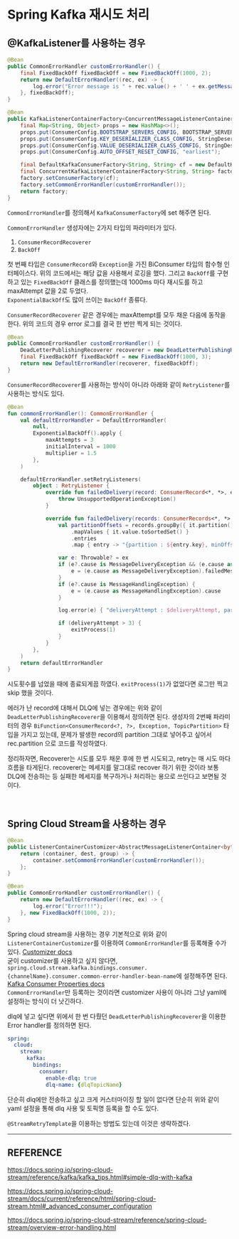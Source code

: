 # Spring Kafka 재시도 처리

## @KafkaListener를 사용하는 경우

```java
@Bean
public CommonErrorHandler customErrorHandler() {
    final FixedBackOff fixedBackOff = new FixedBackOff(1000, 2);
    return new DefaultErrorHandler((rec, ex) -> {
        log.error("Error message is " + rec.value() + ' ' + ex.getMessage());
    }, fixedBackOff);
}
```

```java
@Bean
public KafkaListenerContainerFactory<ConcurrentMessageListenerContainer<String, String>> customContainerFactory() {
    final Map<String, Object> props = new HashMap<>();
    props.put(ConsumerConfig.BOOTSTRAP_SERVERS_CONFIG, BOOTSTRAP_SERVERS);
    props.put(ConsumerConfig.KEY_DESERIALIZER_CLASS_CONFIG, StringDeserializer.class);
    props.put(ConsumerConfig.VALUE_DESERIALIZER_CLASS_CONFIG, StringDeserializer.class);
    props.put(ConsumerConfig.AUTO_OFFSET_RESET_CONFIG, "earliest");

    final DefaultKafkaConsumerFactory<String, String> cf = new DefaultKafkaConsumerFactory<>(props);
    final ConcurrentKafkaListenerContainerFactory<String, String> factory = new ConcurrentKafkaListenerContainerFactory<>();
    factory.setConsumerFactory(cf);
    factory.setCommonErrorHandler(customErrorHandler());
    return factory;
}
```

``CommonErrorHandler``를 정의해서 ``KafkaConsumerFactory``에 set 해주면 된다.  

``CommonErrorHandler`` 생성자에는 2가지 타입의 파라미터가 있다.

1. ``ConsumerRecordRecoverer``
2. ``BackOff``

첫 번째 타입은 ``ConsumerRecord``와 ``Exception``을 가진 BiConsumer 타입의 함수형 인터페이스다. 위의 코드에서는 해당 값을 사용해서 로깅을 했다. 그리고 ``BackOff``를 구현하고 있는 ``FixedBackOff`` 클래스를 정의했는데 1000ms 마다 재시도를 하고 maxAttempt 값을 2로 두었다.  
``ExponentialBackOff``도 많이 쓰이는 ``BackOff`` 종류다.  

``ConsumerRecordRecoverer`` 같은 경우에는 maxAttempt를 모두 채운 다음에 동작을 한다. 위의 코드의 경우 error 로그를 결국 한 번만 찍게 되는 것이다.  

```java
@Bean
public CommonErrorHandler customErrorHandler() {
    DeadLetterPublishingRecoverer recoverer = new DeadLetterPublishingRecoverer(customKafkaTemplate(), (rec, ex) -> new TopicPartition("dlq topic name", rec.partition()));
    final FixedBackOff fixedBackOff = new FixedBackOff(1000, 3);
    return new DefaultErrorHandler(recoverer, fixedBackOff);
}
```

``ConsumerRecordRecoverer``를 사용하는 방식이 아니라 아래와 같이 ``RetryListener``를 사용하는 방식도 있다.  

```kotlin
@Bean
fun commonErrorHandler(): CommonErrorHandler {
    val defaultErrorHandler = DefaultErrorHandler(
        null,
        ExponentialBackOff().apply {
            maxAttempts = 3
            initialInterval = 1000
            multiplier = 1.5
        },
    )

    defaultErrorHandler.setRetryListeners(
        object : RetryListener {
            override fun failedDelivery(record: ConsumerRecord<*, *>, ex: Exception, deliveryAttempt: Int) {
                throw UnsupportedOperationException()
            }

            override fun failedDelivery(records: ConsumerRecords<*, *>, ex: Exception, deliveryAttempt: Int) {
                val partitionOffsets = records.groupBy({ it.partition() }, { it.offset() })
                    .mapValues { it.value.toSortedSet() }
                    .entries
                    .map { entry -> "{partition : ${entry.key}, minOffset : ${entry.value.first()}, maxOffset : ${entry.value.last()}}" }

                var e: Throwable? = ex
                if (e?.cause is MessageDeliveryException && (e.cause as MessageDeliveryException).failedMessage?.payload is Throwable) {
                    e = (e.cause as MessageDeliveryException).failedMessage?.payload as Throwable
                }
                if (e?.cause is MessageHandlingException) {
                    e = (e.cause as MessageHandlingException).cause
                }

                log.error(e) { "deliveryAttempt : $deliveryAttempt, partitionOffsets : $partitionOffsets" }

                if (deliveryAttempt > 3) {
                    exitProcess(1)
                }
            }
        },
    )
    return defaultErrorHandler
}
```

시도횟수를 넘었을 때에 종료되게끔 하였다. ``exitProcess(1)``가 없었다면 로그만 찍고 skip 했을 것이다.  

에러가 난 record에 대해서 DLQ에 넣는 경우에는 위와 같이 ``DeadLetterPublishingRecoverer``을 이용해서 정의하면 된다. 생성자의 2번째 파라미터의 경우 ``BiFunction<ConsumerRecord<?, ?>, Exception, TopicPartition>`` 타입을 가지고 있는데, 문제가 발생한 record의 partition 그대로 넣어주고 싶어서 rec.partition 으로 코드를 작성하였다.   

정리하자면, Recoverer는 시도를 모두 채운 후에 한 번 시도되고, retry는 매 시도 마다 흐름을 타게된다. recoverer는 메세지를 말그대로 recover 하기 위한 것이라 보통 DLQ에 전송하는 등 실패한 메세지를 복구하거나 처리하는 용으로 쓰인다고 보면될 것이다.

<br/>

## Spring Cloud Stream을 사용하는 경우

```java
@Bean
public ListenerContainerCustomizer<AbstractMessageListenerContainer<byte[], byte[]>> customizer() {
    return (container, dest, group) -> {
        container.setCommonErrorHandler(customErrorHandler());
    };
}

@Bean
public CommonErrorHandler customErrorHandler() {
    return new DefaultErrorHandler((rec, ex) -> {
        log.error("Error!!!");
    }, new FixedBackOff(1000, 2));
}
```

Spring cloud stream을 사용하는 경우 기본적으로 위와 같이 ``ListenerContainerCustomizer``를 이용하여 ``CommonErrorHandler``를 등록해줄 수가 있다. [Customizer docs](https://docs.spring.io/spring-cloud-stream/docs/current/reference/html/spring-cloud-stream.html#_advanced_consumer_configuration)  
굳이 customizer를 사용하고 싶지 않다면, ``spring.cloud.stream.kafka.bindings.consumer.{channelName}.consumer.common-error-handler-bean-name``에 설정해주면 된다. [Kafka Consumer Properties docs](https://docs.spring.io/spring-cloud-stream/reference/kafka/kafka-binder/config-options.html#kafka-consumer-properties)  
``CommonErrorHandler``만 등록하는 것이라면 customizer 사용이 아니라 그냥 yaml에 설정하는 방식이 더 낫긴하다.

dlq에 넣고 싶다면 위에서 한 번 다뤘던 ``DeadLetterPublishingRecoverer``을 이용한 Error handler를 정의하면 된다.  

```yaml
spring:
  cloud:
    stream:
      kafka:
        bindings:
          consumer:
            enable-dlq: true
            dlq-name: {dlqTopicName}
```

단순히 dlq에만 전송하고 싶고 크게 커스터마이징 할 일이 없다면 단순히 위와 같이 yaml 설정을 통해 dlq 사용 및 토픽명 등록을 할 수도 있다.  

``@StreamRetryTemplate``을 이용하는 방법도 있는데 이것은 생략하겠다.  

---

## REFERENCE

https://docs.spring.io/spring-cloud-stream/reference/kafka/kafka_tips.html#simple-dlq-with-kafka

https://docs.spring.io/spring-cloud-stream/docs/current/reference/html/spring-cloud-stream.html#_advanced_consumer_configuration

https://docs.spring.io/spring-cloud-stream/reference/spring-cloud-stream/overview-error-handling.html
